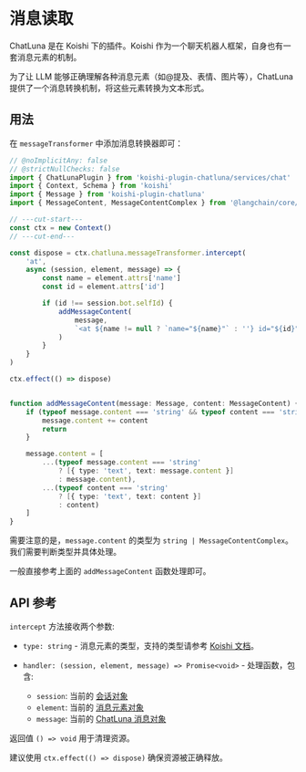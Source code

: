 # 消息读取

ChatLuna 是在 Koishi 下的插件。Koishi 作为一个聊天机器人框架，自身也有一套消息元素的机制。

为了让 LLM 能够正确理解各种消息元素（如@提及、表情、图片等），ChatLuna 提供了一个消息转换机制，将这些元素转换为文本形式。

## 用法

在 `messageTransformer` 中添加消息转换器即可：

```ts twoslash
// @noImplicitAny: false
// @strictNullChecks: false
import { ChatLunaPlugin } from 'koishi-plugin-chatluna/services/chat'
import { Context, Schema } from 'koishi'
import { Message } from 'koishi-plugin-chatluna'
import { MessageContent, MessageContentComplex } from '@langchain/core/messages'

// ---cut-start---
const ctx = new Context()
// ---cut-end---

const dispose = ctx.chatluna.messageTransformer.intercept(
    'at',
    async (session, element, message) => {
        const name = element.attrs['name']
        const id = element.attrs['id']

        if (id !== session.bot.selfId) {
            addMessageContent(
                message,
                `<at ${name != null ? `name="${name}"` : ''} id="${id}"/>`
            )
        }
    }
)   

ctx.effect(() => dispose)


function addMessageContent(message: Message, content: MessageContent) {
    if (typeof message.content === 'string' && typeof content === 'string') {
        message.content += content
        return
    }

    message.content = [
        ...(typeof message.content === 'string'
            ? [{ type: 'text', text: message.content }]
            : message.content),
        ...(typeof content === 'string'
            ? [{ type: 'text', text: content }]
            : content)
    ]
}

```

需要注意的是，`message.content` 的类型为 `string | MessageContentComplex`。我们需要判断类型并具体处理。

一般直接参考上面的 `addMessageContent` 函数处理即可。

## API 参考

`intercept` 方法接收两个参数:

- `type: string` - 消息元素的类型，支持的类型请参考 [Koishi 文档](https://koishi.chat/zh-CN/guide/basic/element.html#%E6%B3%A8%E5%86%8C%E5%85%A8%E5%B1%80%E7%BB%84%E4%BB%B6)。

- `handler: (session, element, message) => Promise<void>` - 处理函数，包含:
  - `session`: 当前的 [会话对象](https://koishi.chat/zh-CN/api/core/session.html)
  - `element`: 当前的 [消息元素对象](https://koishi.chat/zh-CN/api/message/elements.html)
  - `message`: 当前的 [ChatLuna 消息对象](../api-reference/middleware/message)

返回值 `() => void` 用于清理资源。

建议使用 `ctx.effect(() => dispose)` 确保资源被正确释放。
